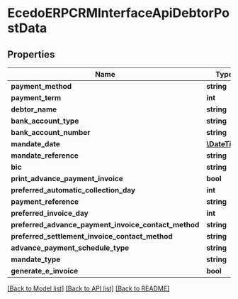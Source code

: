 # EcedoERPCRMInterfaceApiDebtorPostData

## Properties
Name | Type | Description | Notes
------------ | ------------- | ------------- | -------------
**payment_method** | **string** |  | [optional] 
**payment_term** | **int** |  | [optional] 
**debtor_name** | **string** |  | [optional] 
**bank_account_type** | **string** |  | [optional] 
**bank_account_number** | **string** |  | [optional] 
**mandate_date** | [**\DateTime**](\DateTime.md) |  | [optional] 
**mandate_reference** | **string** |  | [optional] 
**bic** | **string** |  | [optional] 
**print_advance_payment_invoice** | **bool** |  | [optional] 
**preferred_automatic_collection_day** | **int** |  | [optional] 
**payment_reference** | **string** |  | [optional] 
**preferred_invoice_day** | **int** |  | [optional] 
**preferred_advance_payment_invoice_contact_method** | **string** |  | [optional] 
**preferred_settlement_invoice_contact_method** | **string** |  | [optional] 
**advance_payment_schedule_type** | **string** |  | [optional] 
**mandate_type** | **string** |  | [optional] 
**generate_e_invoice** | **bool** |  | [optional] 

[[Back to Model list]](../README.md#documentation-for-models) [[Back to API list]](../README.md#documentation-for-api-endpoints) [[Back to README]](../README.md)



